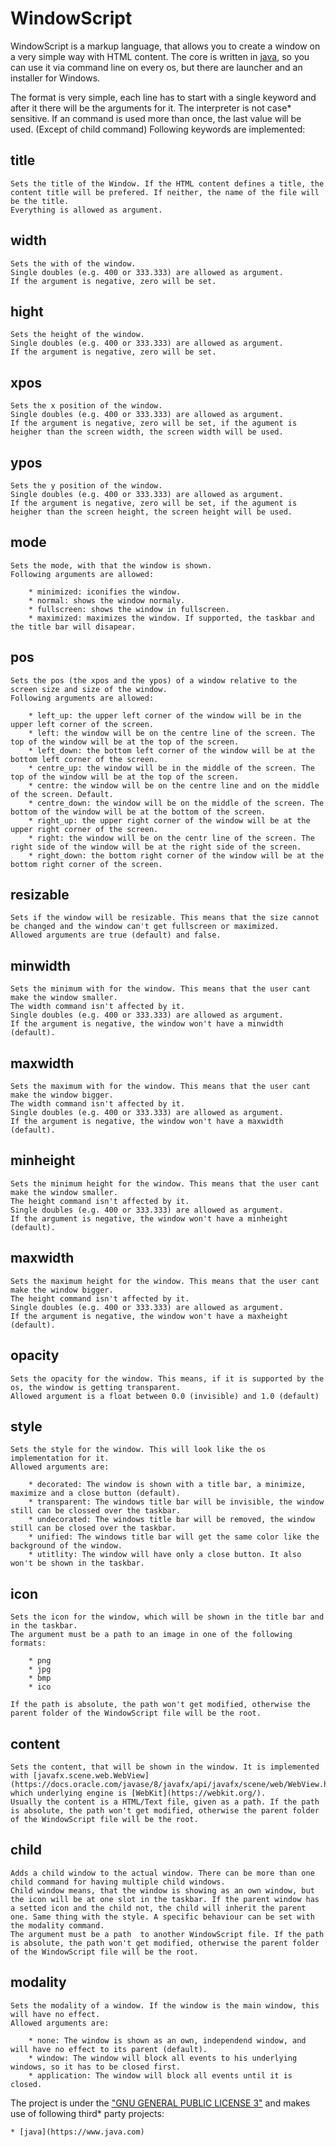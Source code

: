 # WindowScript

WindowScript is a markup language, that allows you to create a window on a very simple way with HTML content.
The core is written in [java](https://www.java.com), so you can use it via command line on every os, but there are launcher and an installer for Windows.

The format is very simple, each line has to start with a single keyword and after it there will be the arguments for it.
The interpreter is not case* sensitive. If an command is used more than once, the last value will be used. (Except of child command)
Following keywords are implemented:

## title

    Sets the title of the Window. If the HTML content defines a title, the content title will be prefered. If neither, the name of the file will be the title.
    Everything is allowed as argument.

## width

    Sets the with of the window.
    Single doubles (e.g. 400 or 333.333) are allowed as argument.
    If the argument is negative, zero will be set.

## hight

    Sets the height of the window.
    Single doubles (e.g. 400 or 333.333) are allowed as argument.
    If the argument is negative, zero will be set.

## xpos

    Sets the x position of the window.
    Single doubles (e.g. 400 or 333.333) are allowed as argument.
    If the argument is negative, zero will be set, if the agument is heigher than the screen width, the screen width will be used.

## ypos

    Sets the y position of the window.
    Single doubles (e.g. 400 or 333.333) are allowed as argument.
    If the argument is negative, zero will be set, if the agument is heigher than the screen height, the screen height will be used.

## mode

    Sets the mode, with that the window is shown.
    Following arguments are allowed:

        * minimized: iconifies the window.
        * normal: shows the window normaly.
        * fullscreen: shows the window in fullscreen.
        * maximized: maximizes the window. If supported, the taskbar and the title bar will disapear.

## pos

    Sets the pos (the xpos and the ypos) of a window relative to the screen size and size of the window.
    Following arguments are allowed:

        * left_up: the upper left corner of the window will be in the upper left corner of the screen.
        * left: the window will be on the centre line of the screen. The top of the window will be at the top of the screen.
        * left_down: the bottom left corner of the window will be at the bottom left corner of the screen.
        * centre_up: the window will be in the middle of the screen. The top of the window will be at the top of the screen.
        * centre: the window will be on the centre line and on the middle of the screen. Default.
        * centre_down: the window will be on the middle of the screen. The bottom of the window will be at the bottom of the screen.
        * right_up: the upper right corner of the window will be at the upper right corner of the screen.
        * right: the window will be on the centr line of the screen. The right side of the window will be at the right side of the screen.
        * right_down: the bottom right corner of the window will be at the bottom right corner of the screen.

## resizable

    Sets if the window will be resizable. This means that the size cannot be changed and the window can't get fullscreen or maximized.
    Allowed arguments are true (default) and false.

## minwidth

    Sets the minimum with for the window. This means that the user cant make the window smaller.
    The width command isn't affected by it.
    Single doubles (e.g. 400 or 333.333) are allowed as argument.
    If the argument is negative, the window won't have a minwidth (default).

## maxwidth

    Sets the maximum with for the window. This means that the user cant make the window bigger.
    The width command isn't affected by it.
    Single doubles (e.g. 400 or 333.333) are allowed as argument.
    If the argument is negative, the window won't have a maxwidth (default).

## minheight

    Sets the minimum height for the window. This means that the user cant make the window smaller.
    The height command isn't affected by it.
    Single doubles (e.g. 400 or 333.333) are allowed as argument.
    If the argument is negative, the window won't have a minheight (default).

## maxwidth

    Sets the maximum height for the window. This means that the user cant make the window bigger.
    The height command isn't affected by it.
    Single doubles (e.g. 400 or 333.333) are allowed as argument.
    If the argument is negative, the window won't have a maxheight (default).

## opacity

    Sets the opacity for the window. This means, if it is supported by the os, the window is getting transparent.
    Allowed argument is a float between 0.0 (invisible) and 1.0 (default)

## style

    Sets the style for the window. This will look like the os implementation for it.
    Allowed arguments are:

        * decorated: The window is shown with a title bar, a minimize, maximize and a close button (default).
        * transparent: The windows title bar will be invisible, the window still can be clossed over the taskbar.
        * undecorated: The windows title bar will be removed, the window still can be closed over the taskbar.
        * unified: The windows title bar will get the same color like the background of the window.
        * utitlity: The window will have only a close button. It also won't be shown in the taskbar.

## icon

    Sets the icon for the window, which will be shown in the title bar and in the taskbar.
    The argument must be a path to an image in one of the following formats:

        * png
        * jpg
        * bmp
        * ico

    If the path is absolute, the path won't get modified, otherwise the parent folder of the WindowScript file will be the root.

## content

    Sets the content, that will be shown in the window. It is implemented with [javafx.scene.web.WebView](https://docs.oracle.com/javase/8/javafx/api/javafx/scene/web/WebView.html), which underlying engine is [WebKit](https://webkit.org/).
    Usually the content is a HTML/Text file, given as a path. If the path is absolute, the path won't get modified, otherwise the parent folder of the WindowScript file will be the root.

## child

    Adds a child window to the actual window. There can be more than one child command for having multiple child windows.
    Child window means, that the window is showing as an own window, but the icon will be at one slot in the taskbar. If the parent window has a setted icon and the child not, the child will inherit the parent one. Same thing with the style. A specific behaviour can be set with the modality command.
    The argument must be a path  to another WindowScript file. If the path is absolute, the path won't get modified, otherwise the parent folder of the WindowScript file will be the root.

## modality

    Sets the modality of a window. If the window is the main window, this will have no effect.
    Allowed arguments are:

        * none: The window is shown as an own, independend window, and will have no effect to its parent (default).
        * window: The window will block all events to his underlying windows, so it has to be closed first.
        * application: The window will block all events until it is closed.

The project is under the ["GNU GENERAL PUBLIC LICENSE 3"](https://www.gnu.org/licenses/gpl-3.0) and makes use of following third* party projects:

    * [java](https://www.java.com)
